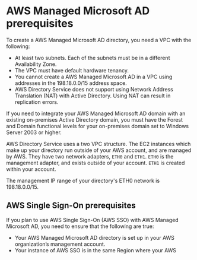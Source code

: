 # AWS Managed Microsoft AD prerequisites<a name="ms_ad_getting_started_prereqs"></a>

To create a AWS Managed Microsoft AD directory, you need a VPC with the following: 
+ At least two subnets\. Each of the subnets must be in a different Availability Zone\.
+ The VPC must have default hardware tenancy\.
+ You cannot create a AWS Managed Microsoft AD in a VPC using addresses in the 198\.18\.0\.0/15 address space\.
+ AWS Directory Service does not support using Network Address Translation \(NAT\) with Active Directory\. Using NAT can result in replication errors\.

If you need to integrate your AWS Managed Microsoft AD domain with an existing on\-premises Active Directory domain, you must have the Forest and Domain functional levels for your on\-premises domain set to Windows Server 2003 or higher\.

AWS Directory Service uses a two VPC structure\. The EC2 instances which make up your directory run outside of your AWS account, and are managed by AWS\. They have two network adapters, `ETH0` and `ETH1`\. `ETH0` is the management adapter, and exists outside of your account\. `ETH1` is created within your account\. 

The management IP range of your directory's ETH0 network is 198\.18\.0\.0/15\.

## AWS Single Sign\-On prerequisites<a name="prereq_aws_sso_ms_ad"></a>

If you plan to use AWS Single Sign\-On \(AWS SSO\) with AWS Managed Microsoft AD, you need to ensure that the following are true:
+ Your AWS Managed Microsoft AD directory is set up in your AWS organization’s management account\.
+ Your instance of AWS SSO is in the same Region where your AWS Managed Microsoft AD directory is set up\. 

For more information, see [AWS SSO prerequisites](https://docs.aws.amazon.com/singlesignon/latest/userguide/prereqs.html) in the AWS Single Sign\-On User Guide\.

## Multi\-factor authentication prerequisites<a name="prereq_mfa_ad"></a>

To support multi\-factor authentication with your AWS Managed Microsoft AD directory, you must configure either your on\-premises or cloud\-based [Remote Authentication Dial\-In User Service](https://en.wikipedia.org/wiki/RADIUS) \(RADIUS\) server in the following way so that it can accept requests from your AWS Managed Microsoft AD directory in AWS\.

1. On your RADIUS server, create two RADIUS clients to represent both of the AWS Managed Microsoft AD domain controllers \(DCs\) in AWS\. You must configure both clients using the following common parameters \(your RADIUS server may vary\):
   + **Address \(DNS or IP\)**: This is the DNS address for one of the AWS Managed Microsoft AD DCs\. Both DNS addresses can be found in the AWS Directory Service Console on the **Details** page of the AWS Managed Microsoft AD directory in which you plan to use MFA\. The DNS addresses displayed represent the IP addresses for both of the AWS Managed Microsoft AD DCs that are used by AWS\.
**Note**  
If your RADIUS server supports DNS addresses, you must create only one RADIUS client configuration\. Otherwise, you must create one RADIUS client configuration for each AWS Managed Microsoft AD DC\.
   + **Port number**: Configure the port number for which your RADIUS server accepts RADIUS client connections\. The standard RADIUS port is 1812\.
   + **Shared secret**: Type or generate a shared secret that the RADIUS server will use to connect with RADIUS clients\.
   + **Protocol**: You might need to configure the authentication protocol between the AWS Managed Microsoft AD DCs and the RADIUS server\. Supported protocols are PAP, CHAP MS\-CHAPv1, and MS\-CHAPv2\. MS\-CHAPv2 is recommended because it provides the strongest security of the three options\.
   + **Application name**: This may be optional in some RADIUS servers and usually identifies the application in messages or reports\.

1. Configure your existing network to allow inbound traffic from the RADIUS clients \(AWS Managed Microsoft AD DCs DNS addresses, see Step 1\) to your RADIUS server port\.

1. Add a rule to the Amazon EC2 security group in your AWS Managed Microsoft AD domain that allows inbound traffic from the RADIUS server DNS address and port number defined previously\. For more information, see [Adding rules to a security group](https://docs.aws.amazon.com/AWSEC2/latest/UserGuide/using-network-security.html#adding-security-group-rule) in the *EC2 User Guide*\.

For more information about using AWS Managed Microsoft AD with MFA, see [Enable multi\-factor authentication for AWS Managed Microsoft AD](ms_ad_mfa.md)\. 